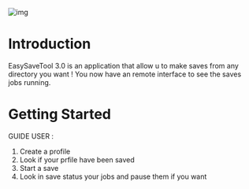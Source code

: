 ![img](https://i.imgur.com/AAfKbSX.png)
# Introduction 
EasySaveTool 3.0 is an application that allow u to make saves from any directory you want ! You now have an remote interface to see the saves jobs running.  

# Getting Started
GUIDE USER :
1.	Create a profile
2.	Look if your prfile have been saved
3.	Start a save
4.	Look in save status your jobs and pause them if you want